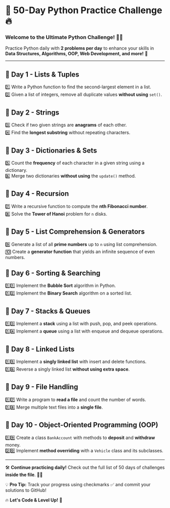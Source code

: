 # 🚀 50-Day Python Practice Challenge 🔥

### Welcome to the Ultimate Python Challenge! 🐍💡
Practice Python daily with **2 problems per day** to enhance your skills in **Data Structures, Algorithms, OOP, Web Development, and more!** 🎯

---

## 📅 **Day 1 - Lists & Tuples**
1️⃣ Write a Python function to find the second-largest element in a list.  
2️⃣ Given a list of integers, remove all duplicate values **without using** `set()`.

## 📅 **Day 2 - Strings**
3️⃣ Check if two given strings are **anagrams** of each other.  
4️⃣ Find the **longest substring** without repeating characters.

## 📅 **Day 3 - Dictionaries & Sets**
5️⃣ Count the **frequency** of each character in a given string using a dictionary.  
6️⃣ Merge two dictionaries **without using** the `update()` method.

## 📅 **Day 4 - Recursion**
7️⃣ Write a recursive function to compute the **nth Fibonacci number**.  
8️⃣ Solve the **Tower of Hanoi** problem for `n` disks.

## 📅 **Day 5 - List Comprehension & Generators**
9️⃣ Generate a list of all **prime numbers** up to `n` using list comprehension.  
🔟 Create a **generator function** that yields an infinite sequence of even numbers.

## 📅 **Day 6 - Sorting & Searching**
1️⃣1️⃣ Implement the **Bubble Sort** algorithm in Python.  
1️⃣2️⃣ Implement the **Binary Search** algorithm on a sorted list.

## 📅 **Day 7 - Stacks & Queues**
1️⃣3️⃣ Implement a **stack** using a list with push, pop, and peek operations.  
1️⃣4️⃣ Implement a **queue** using a list with enqueue and dequeue operations.

## 📅 **Day 8 - Linked Lists**
1️⃣5️⃣ Implement a **singly linked list** with insert and delete functions.  
1️⃣6️⃣ Reverse a singly linked list **without using extra space**.

## 📅 **Day 9 - File Handling**
1️⃣7️⃣ Write a program to **read a file** and count the number of words.  
1️⃣8️⃣ Merge multiple text files into a **single file**.

## 📅 **Day 10 - Object-Oriented Programming (OOP)**
1️⃣9️⃣ Create a class `BankAccount` with methods to **deposit** and **withdraw** money.  
2️⃣0️⃣ Implement **method overriding** with a `Vehicle` class and its subclasses.

---

🛠 **Continue practicing daily!** Check out the full list of 50 days of challenges **inside the file**. 🚀🐍

💡 **Pro Tip:** Track your progress using checkmarks ✅ and commit your solutions to GitHub! 

🔥 **Let's Code & Level Up!** 🚀

